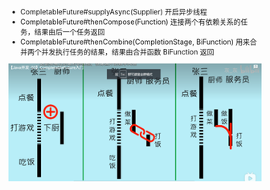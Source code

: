 - CompletableFuture#supplyAsync(Supplier)  开启异步线程
- CompletableFuture#thenCompose(Function)  连接两个有依赖关系的任务，结果由后一个任务返回
- CompletableFuture#thenCombine(CompletionStage, BiFunction)  用来合并两个并发执行任务的结果，结果由合并函数 BiFunction 返回

![img.png](img.png)